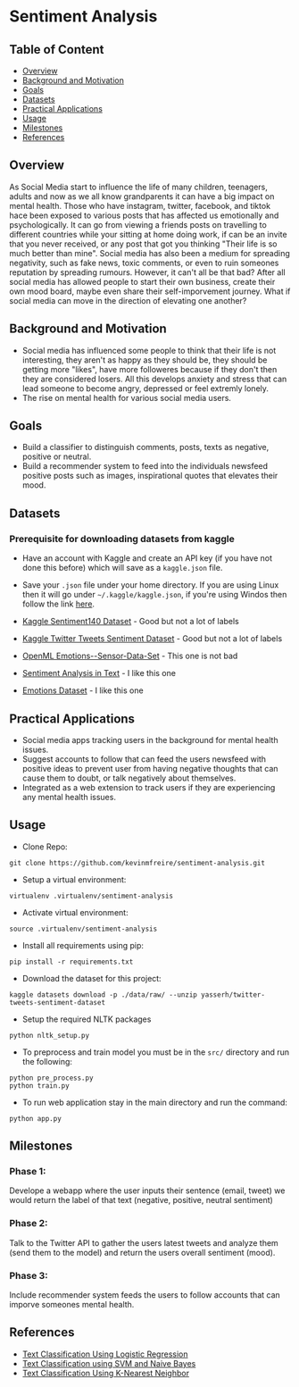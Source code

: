 # Sentiment Analysis

## Table of Content
* [Overview](https://github.com/kevinmfreire/sentiment-analysis#overview)
* [Background and Motivation](https://github.com/kevinmfreire/sentiment-analysis#background-and-motivation)
* [Goals](https://github.com/kevinmfreire/sentiment-analysis#goals)
* [Datasets](https://github.com/kevinmfreire/sentiment-analysis#datasets)
* [Practical Applications](https://github.com/kevinmfreire/sentiment-analysis#practical-applications)
* [Usage](https://github.com/kevinmfreire/sentiment-analysis#usage)
* [Milestones](https://github.com/kevinmfreire/sentiment-analysis#milestones)
* [References](https://github.com/kevinmfreire/sentiment-analysis#references)

## Overview

As Social Media start to influence the life of many children, teenagers, adults and now as we all know grandparents it can have a big impact on mental health.  Those who have instagram, twitter, facebook, and tiktok hace been exposed to various posts that has affected us emotionally and psychologically.  It can go from viewing a friends posts on travelling to different countries while your sitting at home doing work, if can be an invite that you never received, or any post that got you thinking "Their life is so much better than mine".  Social media has also been a medium for spreading negativity, such as fake news, toxic comments, or even to ruin someones reputation by spreading rumours. However, it can't all be that bad? After all social media has allowed people to start their own business, create their own mood board, maybe even share their self-imporvement journey.  What if social media can move in the direction of elevating one another?

## Background and Motivation

* Social media has influenced some people to think that their life is not interesting, they aren't as happy as they should be, they should be getting more "likes", have more followeres because if they don't then they are considered losers.  All this develops anxiety and stress that can lead someone to become angry, depressed or feel extremly lonely.
* The rise on mental health for various social media users.

## Goals

* Build a classifier to distinguish comments, posts, texts as negative, positive or neutral.
* Build a recommender system to feed into the individuals newsfeed positive posts such as images, inspirational quotes that elevates their mood.

## Datasets
### Prerequisite for downloading datasets from kaggle
* Have an account with Kaggle and create an API key (if you have not done this before) which will save as a `kaggle.json` file.
* Save your `.json` file under your home directory.  If you are using Linux then it will go under `~/.kaggle/kaggle.json`, if you're using Windos then follow the link [here](https://www.kaggle.com/docs/api).

* [Kaggle Sentiment140 Dataset](https://www.kaggle.com/datasets/kazanova/sentiment140) - Good but not a lot of labels
* [Kaggle Twitter Tweets Sentiment Dataset](https://www.kaggle.com/datasets/yasserh/twitter-tweets-sentiment-dataset) - Good but not a lot of labels
* [OpenML Emotions--Sensor-Data-Set](https://www.openml.org/search?type=data&status=active&id=43756) - This one is not bad
* [Sentiment Analysis in Text](https://data.world/crowdflower/sentiment-analysis-in-text) - I like this one
* [Emotions Dataset](https://www.kaggle.com/datasets/praveengovi/emotions-dataset-for-nlp) - I like this one

## Practical Applications
* Social media apps tracking users in the background for mental health issues.
* Suggest accounts to follow that can feed the users newsfeed with positive ideas to prevent user from having negative thoughts that can cause them to doubt, or talk negatively about themselves.
* Integrated as a web extension to track users if they are experiencing any mental health issues.

## Usage
* Clone Repo:
```
git clone https://github.com/kevinmfreire/sentiment-analysis.git
```

* Setup a virtual environment: 
```
virtualenv .virtualenv/sentiment-analysis
```

* Activate virtual environment:
```
source .virtualenv/sentiment-analysis
```

* Install all requirements using pip:
```
pip install -r requirements.txt
```

* Download the dataset for this project:

```
kaggle datasets download -p ./data/raw/ --unzip yasserh/twitter-tweets-sentiment-dataset
```

* Setup the required NLTK packages
```
python nltk_setup.py
```

* To preprocess and train model you must be in the `src/` directory and run the following:
```
python pre_process.py
python train.py
```

* To run web application stay in the main directory and run the command:
```
python app.py
```

## Milestones
### Phase 1:
Develope a webapp  where the user inputs their sentence (email, tweet) we would return the label of that text (negative, positive, neutral sentiment)

### Phase 2:
Talk to the Twitter API to gather the users latest tweets and analyze them (send them to the model) and return the users overall sentiment (mood).

### Phase 3:
Include recommender system feeds the users to follow accounts that can imporve someones mental health.

## References
* [Text Classification Using Logistic Regression](https://medium.com/analytics-vidhya/applying-text-classification-using-logistic-regression-a-comparison-between-bow-and-tf-idf-1f1ed1b83640)
* [Text Classification using SVM and Naive Bayes](https://medium.com/@bedigunjit/simple-guide-to-text-classification-nlp-using-svm-and-naive-bayes-with-python-421db3a72d34)
* [Text Classification Using K-Nearest Neighbor](https://medium.com/@ashins1997/text-classification-456513e18893)
